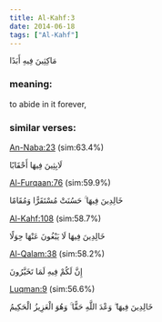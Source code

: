 ```yaml
---
title: Al-Kahf:3
date: 2014-06-18
tags: ["Al-Kahf"]
---
```

مَاكِثِينَ فِيهِ أَبَدًا
### meaning: 
to abide in it forever,
### similar verses: 

[An-Naba:23](/78/23) (sim:63.4%)

لَابِثِينَ فِيهَا أَحْقَابًا

[Al-Furqaan:76](/25/76) (sim:59.9%)

خَالِدِينَ فِيهَا ۚ حَسُنَتْ مُسْتَقَرًّا وَمُقَامًا

[Al-Kahf:108](/18/108) (sim:58.7%)

خَالِدِينَ فِيهَا لَا يَبْغُونَ عَنْهَا حِوَلًا

[Al-Qalam:38](/68/38) (sim:58.2%)

إِنَّ لَكُمْ فِيهِ لَمَا تَخَيَّرُونَ

[Luqman:9](/31/9) (sim:56.6%)

خَالِدِينَ فِيهَا ۖ وَعْدَ اللَّهِ حَقًّا ۚ وَهُوَ الْعَزِيزُ الْحَكِيمُ
